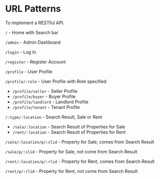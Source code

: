 # URL Patterns

To implement a RESTful API.

`/` - Home with Search bar

`/admin` - Admin Dashboard

`/login` - Log In

`/register` - Register Account

`/profile` - User Profile

`/profile/:role` - User Profile with Role specified

+ `/profile/seller` - Seller Profile
+ `/profile/buyer` - Buyer Profile
+ `/profile/landlord` - Landlord Profile
+ `/profile/tenant` - Tenant Profile

`/:type/:location` - Search Result, Sale or Rent

- `/sale/:location` - Search Result of Properties for Sale
- `/rent/:location` - Search Result of Properties for Rent

`/sale/:location/p/:slid` - Property for Sale, comes from Search Result

`/sale/p/:slid` - Property for Sale, not come from Search Result

`/rent/:location/p/:rlid` - Property for Rent, comes from Search Result

`/rent/p/:rlid` - Property for Rent, not come from Search Result

